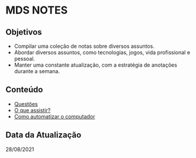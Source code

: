 # MDS NOTES

## Objetivos

* Compilar uma coleção de notas sobre diversos assuntos.
* Abordar diversos assuntos, como tecnologias, jogos, vida profissional e pessoal.
* Manter uma constante atualização, com a estratégia de anotações durante a semana.

## Conteúdo

* [Questões](questions.md "Questões")
* [O que assistir?](videos.md "O que assistir?")
* [Como automatizar o computador](automatization.md "Como automatizar o computador")

## Data da Atualização

28/08/2021
